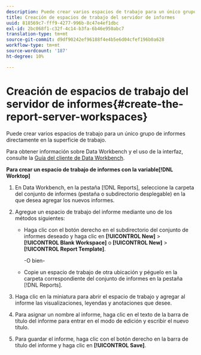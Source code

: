 ```yaml
---
description: Puede crear varios espacios de trabajo para un único grupo de informes directamente en la superficie de trabajo.
title: Creación de espacios de trabajo del servidor de informes
uuid: 818569c7-fff9-4277-996b-8c47e4ef1dbc
exl-id: 2bc068f1-c32f-4c14-b3fa-6b46e950abc7
translation-type: tm+mt
source-git-commit: d9df90242ef96188f4e4b5e6d04cfef196b0a628
workflow-type: tm+mt
source-wordcount: '187'
ht-degree: 10%

---
```


# Creación de espacios de trabajo del servidor de informes{#create-the-report-server-workspaces}

Puede crear varios espacios de trabajo para un único grupo de informes directamente en la superficie de trabajo.

Para obtener información sobre Data Workbench y el uso de la interfaz, consulte la [Guía del cliente de Data Workbench](https://docs.adobe.com/content/help/es-ES/data-workbench/using/client/t-open-ins.html).

**Para crear un espacio de trabajo de informes con la variable[!DNL Worktop]**

1. En Data Workbench, en la pestaña [!DNL Reports], seleccione la carpeta del conjunto de informes (pestaña o subdirectorio desplegable) en la que desea agregar los nuevos informes.
1. Agregue un espacio de trabajo del informe mediante uno de los métodos siguientes:

   * Haga clic con el botón derecho en el subdirectorio del conjunto de informes deseado y haga clic en **[!UICONTROL New]** > **[!UICONTROL Blank Workspace]** o **[!UICONTROL New]** > **[!UICONTROL Report Template]**.

      -O bien-

   * Copie un espacio de trabajo de otra ubicación y péguelo en la carpeta correspondiente del conjunto de informes en la pestaña [!DNL Reports].

1. Haga clic en la miniatura para abrir el espacio de trabajo y agregar al informe las visualizaciones, leyendas y anotaciones que desee.
1. Para asignar un nombre al informe, haga clic en el texto de la barra de título del informe para entrar en el modo de edición y escribir el nuevo título.
1. Para guardar el informe, haga clic con el botón derecho en la barra de título del informe y haga clic en **[!UICONTROL Save]**.
